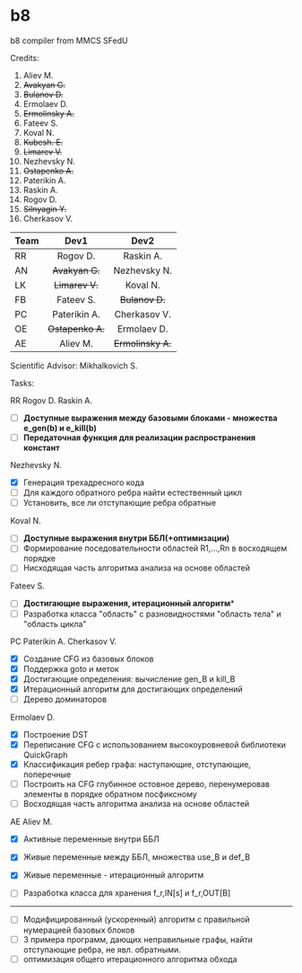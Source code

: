# b8
b8 compiler from MMCS SFedU


Credits:
1. Aliev M.
1. ~~Avakyan G.~~
1. ~~Bulanov D.~~
1. Ermolaev D.
1. ~~Ermolinsky A.~~
1. Fateev S.
1. Koval N.
1. ~~Kubesh. E.~~
1. ~~Limarev V.~~
1. Nezhevsky N.
1. ~~Ostapenko A.~~
1. Paterikin A.
1. Raskin A.
1. Rogov D.
1. ~~Silnyagin Y.~~
1. Cherkasov V.


| Team          | Dev1             | Dev2              |
| ------------- |:----------------:| :----------------:|
| RR            | Rogov D.         | Raskin A.         |
| AN            | ~~Avakyan G.~~   | Nezhevsky N.      |
| LK            | ~~Limarev V.~~   | Koval N.          |
| FB            | Fateev S.        | ~~Bulanov D.~~    |
| PC            | Paterikin A.     | Cherkasov V.      |
| OE            | ~~Ostapenko A.~~ | Ermolaev D.       |
| AE            | Aliev M.         | ~~Ermolinsky A.~~ |


Scientific Advisor: Mikhalkovich S.

Tasks:

RR  Rogov D.    Raskin A. 
- [ ] **Доступные выражения между базовыми блоками - множества e_gen(b) и e_kill(b)**
- [ ] **Передаточная функция для реализации распространения констант**

Nezhevsky N.
- [x] Генерация трехадресного кода
- [ ] Для каждого обратного ребра найти естественный цикл
- [ ] Установить, все ли отступающие ребра обратные

Koval N.
- [ ] **Доступные выражения внутри ББЛ(+оптимизации)**
- [ ] Формирование поседовательности областей R1,...,Rn в восходящем порядке
- [ ] Нисходящая часть алгоритма анализа на основе областей

Fateev S.
- [ ] **Достигающие выражения, итерационный алгоритм***
- [ ] Разработка класса "область" с разновидностями "область тела" и "область цикла"

PC  Paterikin A.    Cherkasov V.
- [x] Создание CFG из базовых блоков
- [x] Поддержка goto и меток
- [x] Достигающие определения: вычисление gen_B и kill_B
- [x] Итерационный алгоритм для достигающих определений
- [ ] Дерево доминаторов

Ermolaev D.
- [x]  Построение DST
- [x]  Переписание CFG с использованием высокоуровневой библиотеки QuickGraph
- [x]  Классификация ребер графа: наступающие, отступающие, поперечные
- [ ]  Построить на CFG глубинное остовное дерево, перенумеровав элементы в порядке обратном посфиксному
- [ ]  Восходящая часть алгоритма анализа на основе областей

AE  Aliev M.
- [x] Активные переменные внутри ББЛ
- [x] Живые переменные между ББЛ, множества use_B и def_B
- [x] Живые переменные - итерационный алгоритм
- [ ] Разработка класса для хранения f_r,IN[s] и f_r,OUT[B]


-------------------
- [ ] Модифицированный (ускоренный) алгоритм с правильной нумерацией базовых блоков
- [ ] 3 примера программ, дающих неправильные графы, найти отступающие ребра, не явл. обратными.
- [ ] оптимизация общего итерационного алгоритма обхода
